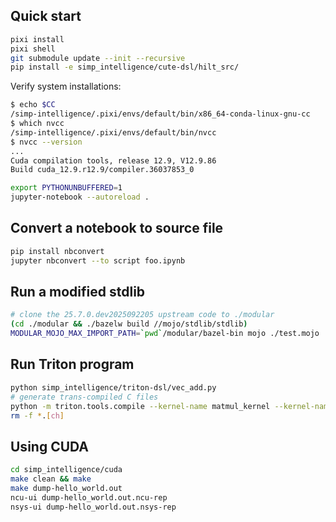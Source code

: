 ## Quick start
```sh
pixi install
pixi shell
git submodule update --init --recursive
pip install -e simp_intelligence/cute-dsl/hilt_src/
```

Verify system installations:
```sh
$ echo $CC
/simp-intelligence/.pixi/envs/default/bin/x86_64-conda-linux-gnu-cc
$ which nvcc
/simp-intelligence/.pixi/envs/default/bin/nvcc
$ nvcc --version
...
Cuda compilation tools, release 12.9, V12.9.86
Build cuda_12.9.r12.9/compiler.36037853_0
```

```sh
export PYTHONUNBUFFERED=1
jupyter-notebook --autoreload .
```

## Convert a notebook to source file
```sh
pip install nbconvert
jupyter nbconvert --to script foo.ipynb
```

## Run a modified stdlib
```sh
# clone the 25.7.0.dev2025092205 upstream code to ./modular
(cd ./modular && ./bazelw build //mojo/stdlib/stdlib)
MODULAR_MOJO_MAX_IMPORT_PATH=`pwd`/modular/bazel-bin mojo ./test.mojo
```

## Run Triton program
```sh
python simp_intelligence/triton-dsl/vec_add.py
# generate trans-compiled C files
python -m triton.tools.compile --kernel-name matmul_kernel --kernel-name add_kernel --signature "*fp32,*fp32,*fp32,i32,64" --grid=1024,1024,1024 ./simp_intelligence/triton-dsl/vec_add.py
rm -f *.[ch]
```

## Using CUDA
```sh
cd simp_intelligence/cuda
make clean && make
make dump-hello_world.out
ncu-ui dump-hello_world.out.ncu-rep
nsys-ui dump-hello_world.out.nsys-rep
```
